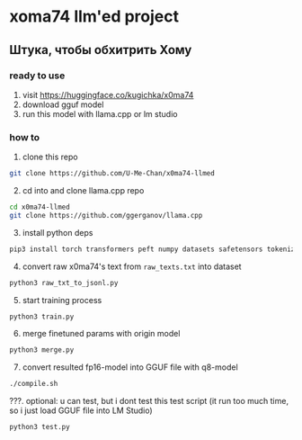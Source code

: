 # xoma74 llm'ed project
## Штука, чтобы обхитрить Хому

### ready to use

1. visit https://huggingface.co/kugichka/x0ma74
2. download gguf model
3. run this model with llama.cpp or lm studio

### how to

1. clone this repo
```sh
git clone https://github.com/U-Me-Chan/x0ma74-llmed
```

2. cd into and clone llama.cpp repo
```sh
cd x0ma74-llmed
git clone https://github.com/ggerganov/llama.cpp
```

3. install python deps
```sh
pip3 install torch transformers peft numpy datasets safetensors tokenizers sentencepiece accelerate --break-system-packages
```

4. convert raw x0ma74's text from `raw_texts.txt` into dataset
```sh
python3 raw_txt_to_jsonl.py
```

5. start training process
```sh
python3 train.py
```

6. merge finetuned params with origin model
```sh
python3 merge.py
```

7. convert resulted fp16-model into GGUF file with q8-model
```sh
./compile.sh
```

???. optional: u can test, but i dont test this test script (it run too much time, so i just load GGUF file into LM Studio)
```sh
python3 test.py
```
